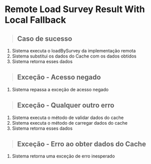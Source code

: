 # Remote Load Survey Result With Local Fallback

> ## Caso de sucesso
1.  Sistema executa o loadBySurvey da implementação remota
2.  Sistema substitui os dados do Cache com os dados obtidos
3.  Sistema retorna esses dados

> ## Exceção - Acesso negado
1.  Sistema repassa a exceção de acesso negado

> ## Exceção - Qualquer outro erro
1.  Sistema executa o método de validar dados do cache
2.  Sistema executa o método de carregar dados do cache
3.  Sistema retorna esses dados

> ## Exceção - Erro ao obter dados do Cache
1.  Sistema retorna uma exceção de erro inesperado